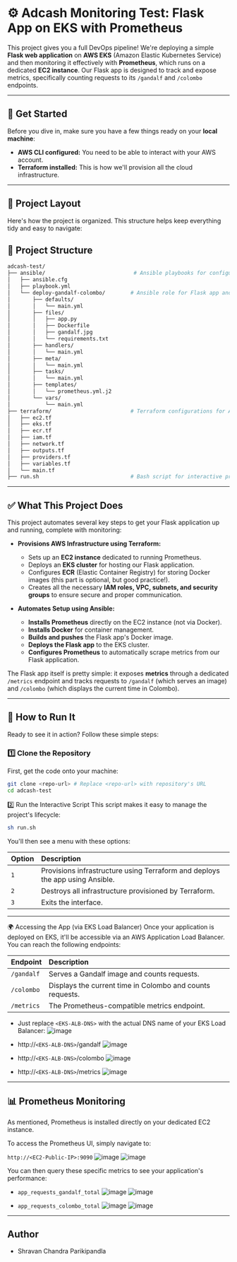 # ⚙️ Adcash Monitoring Test: Flask App on EKS with Prometheus

This project gives you a full DevOps pipeline! We're deploying a simple **Flask web application** on **AWS EKS** (Amazon Elastic Kubernetes Service) and then monitoring it effectively with **Prometheus**, which runs on a dedicated **EC2 instance**. Our Flask app is designed to track and expose metrics, specifically counting requests to its `/gandalf` and `/colombo` endpoints.

---

## 🚀 Get Started

Before you dive in, make sure you have a few things ready on your **local machine**:

* **AWS CLI configured:** You need to be able to interact with your AWS account.
* **Terraform installed:** This is how we'll provision all the cloud infrastructure.

---

## 📁 Project Layout

Here's how the project is organized. This structure helps keep everything tidy and easy to navigate:

## 📁 Project Structure

```bash
adcash-test/
├── ansible/                            # Ansible playbooks for configuration and deployment
│   ├── ansible.cfg
│   ├── playbook.yml
│   └── deploy-gandalf-colombo/        # Ansible role for Flask app and Prometheus
│       ├── defaults/
│       │   └── main.yml
│       ├── files/
│       │   ├── app.py
│       │   ├── Dockerfile
│       │   ├── gandalf.jpg
│       │   └── requirements.txt
│       ├── handlers/
│       │   └── main.yml
│       ├── meta/
│       │   └── main.yml
│       ├── tasks/
│       │   └── main.yml
│       ├── templates/
│       │   └── prometheus.yml.j2
│       └── vars/
│           └── main.yml
├── terraform/                         # Terraform configurations for AWS
│   ├── ec2.tf
│   ├── eks.tf
│   ├── ecr.tf
│   ├── iam.tf
│   ├── network.tf
│   ├── outputs.tf
│   ├── providers.tf
│   ├── variables.tf
│   └── main.tf
├── run.sh                             # Bash script for interactive provisioning

```
---

## ✅ What This Project Does

This project automates several key steps to get your Flask application up and running, complete with monitoring:

* **Provisions AWS Infrastructure using Terraform:**
    * Sets up an **EC2 instance** dedicated to running Prometheus.
    * Deploys an **EKS cluster** for hosting our Flask application.
    * Configures **ECR** (Elastic Container Registry) for storing Docker images (this part is optional, but good practice!).
    * Creates all the necessary **IAM roles, VPC, subnets, and security groups** to ensure secure and proper communication.

* **Automates Setup using Ansible:**
    * **Installs Prometheus** directly on the EC2 instance (not via Docker).
    * **Installs Docker** for container management.
    * **Builds and pushes** the Flask app's Docker image.
    * **Deploys the Flask app** to the EKS cluster.
    * **Configures Prometheus** to automatically scrape metrics from our Flask application.

The Flask app itself is pretty simple: it exposes **metrics** through a dedicated `/metrics` endpoint and tracks requests to `/gandalf` (which serves an image) and `/colombo` (which displays the current time in Colombo).

---

## 🚀 How to Run It

Ready to see it in action? Follow these simple steps:

### 1️⃣ Clone the Repository

First, get the code onto your machine:
```bash
git clone <repo-url> # Replace <repo-url> with repository's URL
cd adcash-test
```
2️⃣ Run the Interactive Script
This script makes it easy to manage the project's lifecycle:
```bash
sh run.sh
```
You'll then see a menu with these options:

| Option | Description                                               |
| :----- | :-------------------------------------------------------- |
| `1`    | Provisions infrastructure using Terraform and deploys the app using Ansible. |
| `2`    | Destroys all infrastructure provisioned by Terraform.     |
| `3`    | Exits the interface.                                      |

---

🌍 Accessing the App (via EKS Load Balancer)
Once your application is deployed on EKS, it'll be accessible via an AWS Application Load Balancer. You can reach the following endpoints:

| Endpoint     | Description                                |
| :----------- | :----------------------------------------- |
| `/gandalf`   | Serves a Gandalf image and counts requests. |
| `/colombo`   | Displays the current time in Colombo and counts requests. |
| `/metrics`   | The Prometheus-compatible metrics endpoint. |

* Just replace `<EKS-ALB-DNS>` with the actual DNS name of your EKS Load Balancer:
![image](https://github.com/user-attachments/assets/0d6b5caf-c8d5-474c-aefc-4944d1c47138)

* http://`<EKS-ALB-DNS>`/gandalf
![image](https://github.com/user-attachments/assets/53070b91-7f96-4f29-bdf5-dcbca8a16feb)

* http://`<EKS-ALB-DNS>`/colombo
![image](https://github.com/user-attachments/assets/e83147c0-326a-4d0d-8d56-dcb644d178d7)

* http://`<EKS-ALB-DNS>`/metrics
![image](https://github.com/user-attachments/assets/cec82a30-3f55-4eaf-84dc-9a71d76384ae)

---

## 📊 Prometheus Monitoring

As mentioned, Prometheus is installed directly on your dedicated EC2 instance.

To access the Prometheus UI, simply navigate to:

`http://<EC2-Public-IP>:9090`
![image](https://github.com/user-attachments/assets/be2ac955-4a45-4953-977f-f85c545174e0)
![image](https://github.com/user-attachments/assets/2bf6f527-baeb-4836-aae0-6895442a4f83)

You can then query these specific metrics to see your application's performance:

* `app_requests_gandalf_total`
![image](https://github.com/user-attachments/assets/0a35a8b9-145a-4ed6-9e07-8ca550ae5976)
![image](https://github.com/user-attachments/assets/229c8e2a-5f74-4ddf-9b6b-ef96d2365b24)

* `app_requests_colombo_total`
![image](https://github.com/user-attachments/assets/a9b5d77b-828c-4d58-9df4-c961f6c6bb80)
![image](https://github.com/user-attachments/assets/15e53118-4e11-4e69-900c-d129e5b15b3b)

---

## Author
- Shravan Chandra Parikipandla

